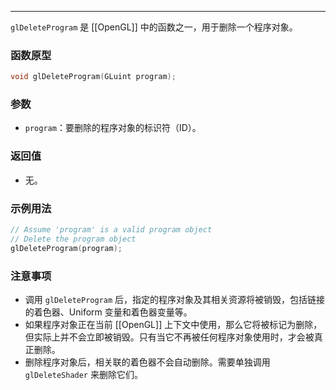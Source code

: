 
----
`glDeleteProgram` 是 [[OpenGL]] 中的函数之一，用于删除一个程序对象。
### 函数原型
```cpp
void glDeleteProgram(GLuint program);
```
### 参数
- `program`：要删除的程序对象的标识符（ID）。
### 返回值
- 无。
### 示例用法
```cpp
// Assume 'program' is a valid program object
// Delete the program object
glDeleteProgram(program);
```
### 注意事项
- 调用 `glDeleteProgram` 后，指定的程序对象及其相关资源将被销毁，包括链接的着色器、Uniform 变量和着色器变量等。
- 如果程序对象正在当前 [[OpenGL]] 上下文中使用，那么它将被标记为删除，但实际上并不会立即被销毁。只有当它不再被任何程序对象使用时，才会被真正删除。
- 删除程序对象后，相关联的着色器不会自动删除。需要单独调用 `glDeleteShader` 来删除它们。